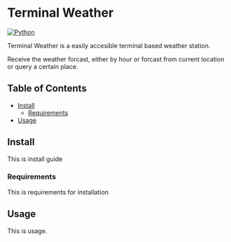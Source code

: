# Terminal Weather
[![Python](https://img.shields.io/badge/python-v3.6.0-blue.svg)](https://www.python.org/downloads)

Terminal Weather is a easily accesible terminal based weather station.

Receive the weather forcast, either by hour or forcast from current location or query a certain place. 


## Table of Contents
- [Install](#1-install)
  - [Requirements](#11-requirements)
- [Usage](#2-usage)



## Install
This is install guide

### Requirements
This is requirements for installation

## Usage
This is usage. 
